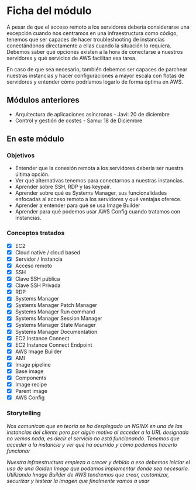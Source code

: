 # Ficha del módulo

A pesar de que el acceso remoto a los servidores debería considerarse una excepción cuando nos centramos en una infraestructura como código, tenemos que ser capaces de hacer troubleshooting de instancias conectándonos directamente a ellas cuando la situación lo requiera. Debemos saber qué opciones existen a la hora de conectarse a nuestros servidores y qué servicios de AWS facilitan esa tarea.

En caso de que sea necesario, también debemos ser capaces de parchear nuestras instancias y hacer configuraciones a mayor escala con flotas de servidores y entender cómo podríamos logarlo de forma óptima en AWS.

## Módulos anteriores

* Arquitectura de aplicaciones asíncronas - Javi:  20 de diciembre
* Control y gestión de costes - Samu: 18 de Diciembre

## En este módulo

### Objetivos

* Entender que la conexión remota a los servidores debería ser nuestra última opción.
* Ver qué alternativas tenemos para conectarnos a nuestras instancias.
* Aprender sobre SSH, RDP y las keypair.
* Aprender sobre qué es Systems Manager, sus funcionalidades enfocadas al acceso remoto a los servidores y qué ventajas oferece.
* Aprender a entender para qué se usa Image Builder
* Aprender para qué podemos usar AWS Config cuando tratamos con instancias.

### Conceptos tratados

- [x] EC2
- [x] Cloud native / cloud based
- [x] Servidor / Instancia
- [x] Acceso remoto
- [x] SSH
- [x] Clave SSH pública
- [x] Clave SSH Privada
- [x] RDP
- [x] Systems Manager
- [x] Systems Manager Patch Manager
- [x] Systems Manager Run command
- [x] Systems Manager Session Manager
- [x] Systems Manager State Manager
- [x] Systems Manager Documentation
- [x] EC2 Instance Connect
- [x] EC2 Instance Connect Endpoint
- [x] AWS Image Builder
- [x] AMI
- [x] Image pipeline
- [x] Base image
- [x] Components
- [x] Image recipe
- [x] Parent image
- [x] AWS Config

### Storytelling

*Nos comunican que en teoría se ha desplegado un NGINX en una de las instancias del cliente pero por algún motivo al acceder a la URL designada no vemos nada, es decir el servicio no está funcionando. Tenemos que acceder a la instancia y ver qué ha ocurrido y cómo podemos hacerlo funcionar*

*Nuestra infraestructura empieza a crecer y debido a eso debemos iniciar el uso de una Golden Image que podamos implementar donde sea necesario. Utilizando Image Builder de AWS tendremos que crear, customizar, securizar y testear la imagen que finalmente vamos a usar*

